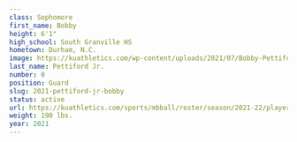 ```yaml
---
class: Sophomore
first_name: Bobby
height: 6'1"
high_school: South Granville HS
hometown: Durham, N.C.
image: https://kuathletics.com/wp-content/uploads/2021/07/Bobby-Pettiford-0a-600x500.jpg
last_name: Pettiford Jr.
number: 0
position: Guard
slug: 2021-pettiford-jr-bobby
status: active
url: https://kuathletics.com/sports/mbball/roster/season/2021-22/player/bobby-pettiford/
weight: 190 lbs.
year: 2021
---
```

